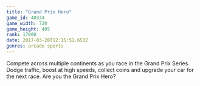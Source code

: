 ```yaml
---
title: "Grand Prix Hero"
game_id: 40334
game_width: 720
game_height: 405
rank: 17000
date: 2017-03-28T12:15:51.653Z
genres: arcade sports
---
```

Compete across multiple continents as you race in the Grand Prix Series. Dodge traffic, boost at high speeds, collect coins and upgrade your car for the next race. Are you the Grand Prix Hero?